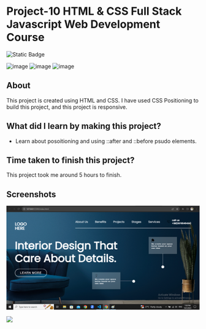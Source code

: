 # Project-10 HTML & CSS Full Stack Javascript Web Development Course

![Static Badge](https://img.shields.io/badge/iNeuron-full%20stack%20JavaScript%20web%20devlopment%20course-orange)

![image](https://img.shields.io/badge/Hitesh%20Choudhry-LOC-orange)
![image](https://img.shields.io/badge/HTML-CSS-orange)
![image](https://img.shields.io/badge/Project-10-orange)


## About

This project is created using HTML and CSS. I have used CSS Positioning to build this project, and this project is responsive.

## What did I learn by making this project?

-   Learn about posoitioning and using ::after and ::before psudo elements.

## Time taken to finish this project?

This project took me around 5  hours to finish.

## Screenshots

![image](./Screenshot.png)

[<img src= "https://img.shields.io/badge/Project%20Live%20Link-orange
e"/>](https://old-interior-site.netlify.app/)
